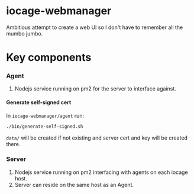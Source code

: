 # iocage-webmanager
Ambitious attempt to create a web UI so I don't have to remember all the mumbo jumbo.

# Key components
### Agent
1. Nodejs service running on pm2 for the server to interface against.

#### Generate self-signed cert
In <code>iocage-webmanager/agent</code> run:
```sh
./bin/generate-self-signed.sh
```
<code>data/</code> will be created if not existing and server cert and key will be created there.

### Server
1. Nodejs service running on pm2 interfacing with agents on each iocage host.
2. Server can reside on the same host as an Agent. 